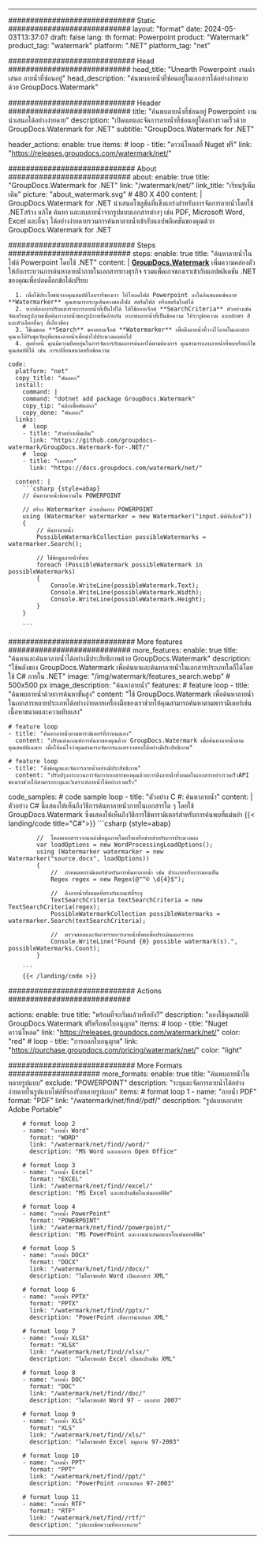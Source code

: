 
---
############################# Static ############################
layout: "format"
date:  2024-05-03T13:37:07
draft: false
lang: th
format: Powerpoint
product: "Watermark"
product_tag: "watermark"
platform: ".NET"
platform_tag: "net"

############################# Head ############################
head_title: "Unearth Powerpoint งานนำเสนอ ลายน้ำที่ซ่อนอยู่"
head_description: "ค้นพบลายน้ำที่ซ่อนอยู่ในเอกสารได้อย่างง่ายดายด้วย GroupDocs.Watermark"

############################# Header ############################
title: "ค้นพบลายน้ำที่ซ่อนอยู่ Powerpoint งานนำเสนอได้อย่างง่ายดาย" 
description: "เปิดเผยและจัดการลายน้ำที่ซ่อนอยู่ได้อย่างรวดเร็วด้วย GroupDocs.Watermark for .NET"
subtitle: "GroupDocs.Watermark for .NET" 

header_actions:
  enable: true
  items:
    #  loop
    - title: "ดาวน์โหลดที่ Nuget ฟรี"
      link: "https://releases.groupdocs.com/watermark/net/"
      
############################# About ############################
about:
    enable: true
    title: "GroupDocs.Watermark for .NET"
    link: "/watermark/net/"
    link_title: "เรียนรู้เพิ่มเติม"
    picture: "about_watermark.svg" # 480 X 400
    content: |
       GroupDocs.Watermark for .NET นำเสนอโซลูชันที่แข็งแกร่งสำหรับการจัดการลายน้ำโดยใช้ .NETสร้าง แก้ไข ค้นหา และลบลายน้ำจากรูปแบบเอกสารต่างๆ เช่น PDF, Microsoft Word, Excel และอื่นๆ ได้อย่างง่ายดายรวมการค้นหาลายน้ำเข้ากับแอปพลิเคชันของคุณด้วย GroupDocs.Watermark for .NET

############################# Steps ############################
steps:
    enable: true
    title: "ค้นหาลายน้ำในไฟล์ Powerpoint โดยใช้ .NET"
    content: |
      **[GroupDocs.Watermark](https://products.groupdocs.com/watermark/net/)** เพิ่มความคล่องตัวให้กับกระบวนการค้นหาลายน้ำภายในเอกสารทางธุรกิจ รวมแพ็คเกจของเราเข้ากับแอปพลิเคชัน .NET ของคุณเพื่อปลดล็อกข้อได้เปรียบ
      
      1. เพื่อใช้ประโยชน์จากคุณสมบัติไลบรารีของเรา ให้โหลดไฟล์ Powerpoint ลงในอินสแตนซ์คลาส **Watermarker** คุณสามารถระบุเส้นทางของไฟล์ สตรีมไฟล์ หรือสตรีมไบต์ได้
      2. หากต้องการปรับแต่งรายการลายน้ำที่เป็นไปได้ ให้ใช้ออบเจ็กต์ **SearchCriteria** ตัวอย่างเช่น จัดเตรียมรูปภาพเพื่อค้นหาลายน้ำของรูปภาพที่คล้ายกัน หากพบลายน้ำที่เป็นข้อความ ให้ระบุข้อความ แบบอักษร สี และตัวเลือกอื่นๆ ที่เกี่ยวข้อง
      3. ใช้เมธอด **Search** ของออบเจ็กต์ **Watermarker** เพื่อดึงลายน้ำที่วางไว้ภายในเอกสาร คุณจะได้รับชุดวัตถุที่แสดงลายน้ำเพื่อนำไปประมวลผลต่อไป
      4. สุดท้ายนี้ คุณมีความยืดหยุ่นในการจัดการกับผลการค้นหาได้ตามต้องการ คุณสามารถลบลายน้ำที่พบหรือแก้ไขคุณสมบัติได้ เช่น การเปลี่ยนขนาดหรือข้อความ
   
    code:
      platform: "net"
      copy_title: "คัดลอก"
      install:
        command: |
        command: "dotnet add package GroupDocs.Watermark"
        copy_tip: "คลิกเพื่อคัดลอก"
        copy_done: "คัดลอก"
      links:
        #  loop
        - title: "ตัวอย่างเพิ่มเติม"
          link: "https://github.com/groupdocs-watermark/GroupDocs.Watermark-for-.NET/"
        #  loop
        - title: "เอกสาร"
          link: "https://docs.groupdocs.com/watermark/net/"
          
      content: |
        ```csharp {style=abap}
        // ค้นหาลายน้ำข้อความใน POWERPOINT

        // สร้าง Watermarker ด้วยเส้นทาง POWERPOINT
        using (Watermarker watermarker = new Watermarker("input.พีพีทีเอ็กซ์"))
        {
            // ค้นหาลายน้ำ
            PossibleWatermarkCollection possibleWatermarks = watermarker.Search();

            // ใช้ข้อมูลลายน้ำที่พบ
            foreach (PossibleWatermark possibleWatermark in possibleWatermarks)
            {
                Console.WriteLine(possibleWatermark.Text);
                Console.WriteLine(possibleWatermark.Width);
                Console.WriteLine(possibleWatermark.Height);
            }
        }
        
        ```            

############################# More features ############################
more_features:
  enable: true
  title: "ค้นหาและค้นหาลายน้ำได้อย่างมีประสิทธิภาพด้วย GroupDocs.Watermark"
  description: "ใช้พลังของ GroupDocs.Watermark เพื่อค้นหาและค้นหาลายน้ำในเอกสารประเภทใดก็ได้โดยใช้ C# ภายใน .NET"
  image: "/img/watermark/features_search.webp" # 500x500 px
  image_description: "ค้นหาลายน้ำ"
  features:
    # feature loop
    - title: "ค้นพบลายน้ำด้วยการค้นหาขั้นสูง"
      content: "ใช้ GroupDocs.Watermark เพื่อค้นหาลายน้ำในเอกสารหลายประเภทได้อย่างง่ายดายเครื่องมือของเราช่วยให้คุณสามารถค้นหาตามพารามิเตอร์เช่นเนื้อหาขนาดและความทึบแสง"

    # feature loop
    - title: "ค้นหาลายน้ำตามพารามิเตอร์ที่กำหนดเอง"
      content: "ปรับแต่งเกณฑ์การค้นหาของคุณด้วย GroupDocs.Watermark เพื่อค้นหาลายน้ำตามคุณสมบัติเฉพาะ เพื่อให้แน่ใจว่าคุณสามารถจัดการและตรวจสอบได้อย่างมีประสิทธิภาพ"

    # feature loop
    - title: "ดึงข้อมูลและจัดการลายน้ำอย่างมีประสิทธิภาพ"
      content: "ปรับปรุงกระบวนการจัดการเอกสารของคุณด้วยการดึงลายน้ำทั้งหมดในเอกสารอย่างรวดเร็วAPI ของเราช่วยให้สามารถระบุและวิเคราะห์ลายน้ำได้อย่างรวดเร็ว"
      
  code_samples:
    # code sample loop
    - title: "ตัวอย่าง C #: ค้นหาลายน้ำ"
      content: |
        ตัวอย่าง C# นี้แสดงให้เห็นถึงวิธีการค้นหาลายน้ำภายในเอกสารใด ๆ โดยใช้ GroupDocs.Watermark ซึ่งแสดงให้เห็นถึงวิธีการใช้พารามิเตอร์สำหรับการค้นพบที่แม่นยำ
        {{< landing/code title="C#">}}
        ```csharp {style=abap}
        
            //  โหลดเอกสารจากแหล่งข้อมูลภายในหรือเครือข่ายสำหรับการประมวลผล
            var loadOptions = new WordProcessingLoadOptions();
            using (Watermarker watermarker = new Watermarker("source.docx", loadOptions))
            {
                //  กำหนดพารามิเตอร์สำหรับการค้นหาลายน้ำ เช่น ประเภทหรือการมองเห็น
                Regex regex = new Regex(@"^© \d{4}$");

                //  ดึงลายน้ำทั้งหมดที่ตรงกับเกณฑ์ที่ระบุ
                TextSearchCriteria textSearchCriteria = new TextSearchCriteria(regex);
                PossibleWatermarkCollection possibleWatermarks = watermarker.Search(textSearchCriteria);

                //  ตรวจสอบและจัดการรายการลายน้ำที่พบเพื่อประเมินผลกระทบ
                Console.WriteLine("Found {0} possible watermark(s).", possibleWatermarks.Count);
            }

        ```
        {{< /landing/code >}}


############################# Actions ############################

actions:
  enable: true
  title: "พร้อมที่จะเริ่มแล้วหรือยัง?"
  description: "ลองใช้คุณสมบัติ GroupDocs.Watermark ฟรีหรือขอใบอนุญาต"
  items:
    #  loop
    - title: "Nuget ดาวน์โหลด"
      link: "https://releases.groupdocs.com/watermark/net/"
      color: "red"
        #  loop
    - title: "การออกใบอนุญาต"
      link: "https://purchase.groupdocs.com/pricing/watermark/net/"
      color: "light"


############################# More Formats #####################
more_formats:
    enable: true
    title: "ค้นพบลายน้ำในหลายรูปแบบ"
    exclude: "POWERPOINT"
    description: "ระบุและจัดการลายน้ำได้อย่างง่ายดายในรูปแบบไฟล์ที่รองรับหลายรูปแบบ"
    items: 
        # format loop 1
        - name: "ลายน้ำ PDF"
          format: "PDF"
          link: "/watermark/net/find//pdf/"
          description: "รูปแบบเอกสาร Adobe Portable"

        # format loop 2
        - name: "ลายน้ำ Word"
          format: "WORD"
          link: "/watermark/net/find//word/"
          description: "MS Word และเอกสาร Open Office"
          
        # format loop 3
        - name: "ลายน้ำ Excel"
          format: "EXCEL"
          link: "/watermark/net/find//excel/"
          description: "MS Excel และสเปรดชีตโอเพ่นออฟฟิศ"

        # format loop 4
        - name: "ลายน้ำ PowerPoint"
          format: "POWERPOINT"
          link: "/watermark/net/find//powerpoint/"
          description: "MS PowerPoint และงานนำเสนอแบบโอเพ่นออฟฟิศ"

        # format loop 5
        - name: "ลายน้ำ DOCX"
          format: "DOCX"
          link: "/watermark/net/find//docx/"
          description: "ไมโครซอฟท์ Word เปิดเอกสาร XML"
          
        # format loop 6
        - name: "ลายน้ำ PPTX"
          format: "PPTX"
          link: "/watermark/net/find//pptx/"
          description: "PowerPoint เปิดการนำเสนอ XML"
          
        # format loop 7
        - name: "ลายน้ำ XLSX"
          format: "XLSX"
          link: "/watermark/net/find//xlsx/"
          description: "ไมโครซอฟท์ Excel เปิดสเปรดชีต XML"

        # format loop 8
        - name: "ลายน้ำ DOC"
          format: "DOC"
          link: "/watermark/net/find//doc/"
          description: "ไมโครซอฟท์ Word 97 - เอกสาร 2007"

        # format loop 9
        - name: "ลายน้ำ XLS"
          format: "XLS"
          link: "/watermark/net/find//xls/"
          description: "ไมโครซอฟท์ Excel สมุดงาน 97-2003"

        # format loop 10
        - name: "ลายน้ำ PPT"
          format: "PPT"
          link: "/watermark/net/find//ppt/"
          description: "PowerPoint การนำเสนอ 97-2003"

        # format loop 11
        - name: "ลายน้ำ RTF"
          format: "RTF"
          link: "/watermark/net/find//rtf/"
          description: "รูปแบบข้อความที่หลากหลาย"

---